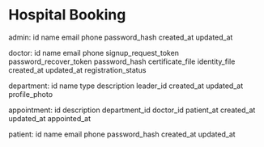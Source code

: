 
# Hospital Booking

admin:
    id
    name
    email
    phone
    password_hash
    created_at
    updated_at

doctor:
    id
    name
    email
    phone
    signup_request_token
    password_recover_token
    password_hash
    certificate_file
    identity_file
    created_at
    updated_at
    registration_status

department:
    id
    name
    type
    description
    leader_id
    created_at
    updated_at
    profile_photo

appointment:
    id
    description
    department_id
    doctor_id
    patient_at
    created_at
    updated_at
    appointed_at

patient:
   id
   name
   email
   phone
   password_hash
   created_at
   updated_at
